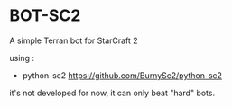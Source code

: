 # BOT-SC2
A simple Terran bot for StarCraft 2

using : 

- python-sc2 https://github.com/BurnySc2/python-sc2

it's not developed for now, it can only beat "hard" bots.
